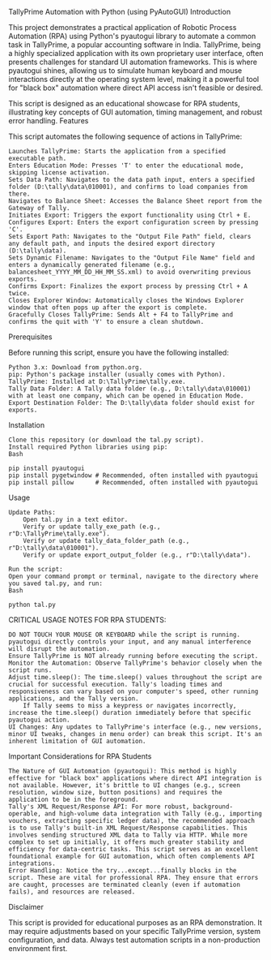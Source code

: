 TallyPrime Automation with Python (using PyAutoGUI)
Introduction

This project demonstrates a practical application of Robotic Process Automation (RPA) using Python's pyautogui library to automate a common task in TallyPrime, a popular accounting software in India. TallyPrime, being a highly specialized application with its own proprietary user interface, often presents challenges for standard UI automation frameworks. This is where pyautogui shines, allowing us to simulate human keyboard and mouse interactions directly at the operating system level, making it a powerful tool for "black box" automation where direct API access isn't feasible or desired.

This script is designed as an educational showcase for RPA students, illustrating key concepts of GUI automation, timing management, and robust error handling.
Features

This script automates the following sequence of actions in TallyPrime:

    Launches TallyPrime: Starts the application from a specified executable path.
    Enters Education Mode: Presses 'T' to enter the educational mode, skipping license activation.
    Sets Data Path: Navigates to the data path input, enters a specified folder (D:\tally\data\010001), and confirms to load companies from there.
    Navigates to Balance Sheet: Accesses the Balance Sheet report from the Gateway of Tally.
    Initiates Export: Triggers the export functionality using Ctrl + E.
    Configures Export: Enters the export configuration screen by pressing 'C'.
    Sets Export Path: Navigates to the "Output File Path" field, clears any default path, and inputs the desired export directory (D:\tally\data).
    Sets Dynamic Filename: Navigates to the "Output File Name" field and enters a dynamically generated filename (e.g., balancesheet_YYYY_MM_DD_HH_MM_SS.xml) to avoid overwriting previous exports.
    Confirms Export: Finalizes the export process by pressing Ctrl + A twice.
    Closes Explorer Window: Automatically closes the Windows Explorer window that often pops up after the export is complete.
    Gracefully Closes TallyPrime: Sends Alt + F4 to TallyPrime and confirms the quit with 'Y' to ensure a clean shutdown.

Prerequisites

Before running this script, ensure you have the following installed:

    Python 3.x: Download from python.org.
    pip: Python's package installer (usually comes with Python).
    TallyPrime: Installed at D:\TallyPrime\tally.exe.
    Tally Data Folder: A Tally data folder (e.g., D:\tally\data\010001) with at least one company, which can be opened in Education Mode.
    Export Destination Folder: The D:\tally\data folder should exist for exports.

Installation

    Clone this repository (or download the tal.py script).
    Install required Python libraries using pip:
    Bash

    pip install pyautogui
    pip install pygetwindow # Recommended, often installed with pyautogui
    pip install pillow      # Recommended, often installed with pyautogui

Usage

    Update Paths:
        Open tal.py in a text editor.
        Verify or update tally_exe_path (e.g., r"D:\TallyPrime\tally.exe").
        Verify or update tally_data_folder_path (e.g., r"D:\tally\data\010001").
        Verify or update export_output_folder (e.g., r"D:\tally\data").

    Run the script:
    Open your command prompt or terminal, navigate to the directory where you saved tal.py, and run:
    Bash

    python tal.py

CRITICAL USAGE NOTES FOR RPA STUDENTS:

    DO NOT TOUCH YOUR MOUSE OR KEYBOARD while the script is running. pyautogui directly controls your input, and any manual interference will disrupt the automation.
    Ensure TallyPrime is NOT already running before executing the script.
    Monitor the Automation: Observe TallyPrime's behavior closely when the script runs.
    Adjust time.sleep(): The time.sleep() values throughout the script are crucial for successful execution. Tally's loading times and responsiveness can vary based on your computer's speed, other running applications, and the Tally version.
        If Tally seems to miss a keypress or navigates incorrectly, increase the time.sleep() duration immediately before that specific pyautogui action.
    UI Changes: Any updates to TallyPrime's interface (e.g., new versions, minor UI tweaks, changes in menu order) can break this script. It's an inherent limitation of GUI automation.

Important Considerations for RPA Students

    The Nature of GUI Automation (pyautogui): This method is highly effective for "black box" applications where direct API integration is not available. However, it's brittle to UI changes (e.g., screen resolution, window size, button positions) and requires the application to be in the foreground.
    Tally's XML Request/Response API: For more robust, background-operable, and high-volume data integration with Tally (e.g., importing vouchers, extracting specific ledger data), the recommended approach is to use Tally's built-in XML Request/Response capabilities. This involves sending structured XML data to Tally via HTTP. While more complex to set up initially, it offers much greater stability and efficiency for data-centric tasks. This script serves as an excellent foundational example for GUI automation, which often complements API integrations.
    Error Handling: Notice the try...except...finally blocks in the script. These are vital for professional RPA. They ensure that errors are caught, processes are terminated cleanly (even if automation fails), and resources are released.

Disclaimer

This script is provided for educational purposes as an RPA demonstration. It may require adjustments based on your specific TallyPrime version, system configuration, and data. Always test automation scripts in a non-production environment first.
